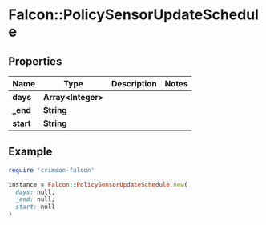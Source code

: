 # Falcon::PolicySensorUpdateSchedule

## Properties

| Name | Type | Description | Notes |
| ---- | ---- | ----------- | ----- |
| **days** | **Array&lt;Integer&gt;** |  |  |
| **_end** | **String** |  |  |
| **start** | **String** |  |  |

## Example

```ruby
require 'crimson-falcon'

instance = Falcon::PolicySensorUpdateSchedule.new(
  days: null,
  _end: null,
  start: null
)
```

